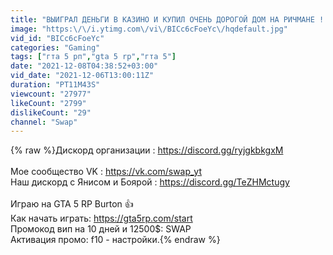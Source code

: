 ```yaml
---
title: "ВЫИГРАЛ ДЕНЬГИ В КАЗИНО И КУПИЛ ОЧЕНЬ ДОРОГОЙ ДОМ НА РИЧМАНЕ !! GTA 5 RP ( Burton )"
image: "https:\/\/i.ytimg.com\/vi\/BICc6cFoeYc\/hqdefault.jpg"
vid_id: "BICc6cFoeYc"
categories: "Gaming"
tags: ["гта 5 рп","gta 5 rp","гта 5"]
date: "2021-12-08T04:38:52+03:00"
vid_date: "2021-12-06T13:00:11Z"
duration: "PT11M43S"
viewcount: "27977"
likeCount: "2799"
dislikeCount: "29"
channel: "Swap"
---
```

{% raw %}Дискорд организации : <a rel="nofollow" target="blank" href="https://discord.gg/ryjgkbkgxM">https://discord.gg/ryjgkbkgxM</a><br /><br />Мое сообщество VK : <a rel="nofollow" target="blank" href="https://vk.com/swap_yt">https://vk.com/swap_yt</a><br />Наш дискорд с Янисом и Боярой : <a rel="nofollow" target="blank" href="https://discord.gg/TeZHMctugy">https://discord.gg/TeZHMctugy</a><br /><br />Играю на GTA 5 RP Burton 👍<br />Как начать играть: <a rel="nofollow" target="blank" href="https://gta5rp.com/start">https://gta5rp.com/start</a><br />Промокод вип на 10 дней и 12500$: SWAP<br />Активация промо: f10 - настройки.{% endraw %}
